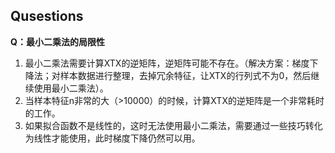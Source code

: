 ## Qusestions

**Q：最小二乘法的局限性**

1. 最小二乘法需要计算XTX的逆矩阵，逆矩阵可能不存在。（解决方案：梯度下降法；对样本数据进行整理，去掉冗余特征，让XTX的行列式不为0，然后继续使用最小二乘法）。
2. 当样本特征n非常的大（>10000）的时候，计算XTX的逆矩阵是一个非常耗时的工作。
3. 如果拟合函数不是线性的，这时无法使用最小二乘法，需要通过一些技巧转化为线性才能使用，此时梯度下降仍然可以用。
